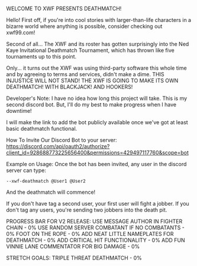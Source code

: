 WELCOME TO XWF PRESENTS DEATHMATCH!

Hello! First off, if you're into cool stories with larger-than-life characters in a bizarre world where anything is possible, consider checking out xwf99.com!

Second of all... The XWF and its roster has gotten surprisingly into the Ned Kaye Invitational Deathmatch Tournament, which has thrown like five tournaments up to this point.

Only... it turns out the XWF was using third-party software this whole time and by agreeing to terms and services, didn't make a dime. THIS INJUSTICE WILL NOT STAND! THE XWF IS GOING TO MAKE ITS OWN DEATHMATCH! WITH BLACKJACK! AND HOOKERS!

Developer's Note:
I have no idea how long this project will take. This is my second discord bot. But, I'll do my best to make progress when I have downtime!

I will make the link to add the bot publicly available once we've got at least basic deathmatch functional.

How To Invite Our Discord Bot to your server:
https://discord.com/api/oauth2/authorize?client_id=928688773225656400&permissions=429497117760&scope=bot

Example on Usage:
Once the bot has been invited, any user in the discord server can type:

```--xwf-deathmatch @User1 @User2```

And the deathmatch will commence!

If you don't have tag a second user, your first user will fight a jobber. If you don't tag any users, you're sending two jobbers into the death pit.

PROGRESS BAR FOR V2 RELEASE:
USE MESSAGE AUTHOR IN FIGHTER CHAIN - 0%
USE RANDOM SERVER COMBATANT IF NO COMBATANTS - 0%
FOOT ON THE ROPE - 0%
ADD NEAT LITTLE NAMEPLATES FOR DEATHMATCH - 0%
ADD CRITICAL HIT FUNCTIONALITY - 0%
ADD FUN VINNIE LANE COMMENTATOR FOR BIG DAMAGE - 0%

STRETCH GOALS:
TRIPLE THREAT DEATHMATCH - 0%
